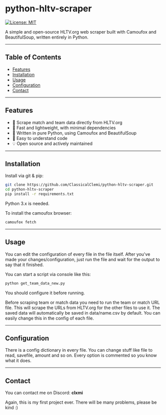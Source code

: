 # python-hltv-scraper

[![License: MIT](https://img.shields.io/badge/License-MIT-yellow.svg)](LICENSE)

A simple and open-source HLTV.org web scraper built with Camoufox and BeautifulSoup, written entirely in Python.

---

## Table of Contents

- [Features](#features)
- [Installation](#installation)
- [Usage](#usage)
- [Configuration](#configuration)
- [Contact](#contact)

---

## Features

- 🔎 Scrape match and team data directly from HLTV.org
- 🚀 Fast and lightweight, with minimal dependencies
- 🧩 Written in pure Python, using Camoufox and BeautifulSoup
- 📝 Easy to understand code
- 💡 Open source and actively maintained

---

## Installation

Install via git & pip:

```bash
git clone https://github.com/ClassicalClemi/python-hltv-scraper.git
cd python-hltv-scraper
pip install -r requirements.txt
```

Python 3.x is needed.

To install the camoufox browser:

```bash
camoufox fetch
```

---

## Usage

You can edit the configuration of every file in the file itself.
After you've made your changes/configuration, just run the file and wait for the output to say that it finished.

You can start a script via console like this:

```bash
python get_team_data_new.py
```

You should configure it before running.

Before scraping team or match data you need to run the team or match URL file. This will scrape the URLs from HLTV.org for the other files to use it. The saved data will automatically be saved in data/name.csv by default. You can easily change this in the config of each file. 

---

## Configuration

There is a config dictionary in every file.
You can change stuff like file to read, savefile, amount and so on.
Every option is commented so you know what it does.

---

## Contact

You can contact me on Discord: **clxmi**

Again, this is my first project ever. There will be many problems, please be kind :)
